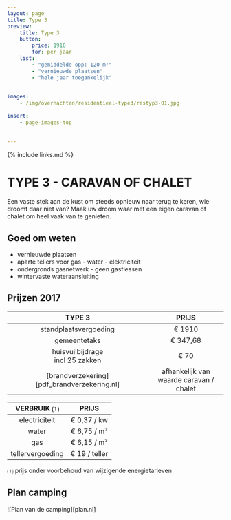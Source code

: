 ```yaml
---
layout: page
title: Type 3
preview: 
    title: Type 3
    button:
        price: 1910
        for: per jaar
    list:
        - "gemiddelde opp: 120 m²"
        - "vernieuwde plaatsen"
        - "hele jaar toegankelijk"
       
        
images:
    - /img/overnachten/residentieel-type3/restyp3-01.jpg
    
insert:
    - page-images-top
    
    
---
```


{% include links.md %}

# TYPE 3 - CARAVAN OF CHALET

Een vaste stek aan de kust om steeds opnieuw naar terug te keren, wie droomt daar niet van? Maak uw droom waar met een eigen caravan of chalet om heel vaak van te genieten.


## Goed om weten

- vernieuwde plaatsen
- aparte tellers voor gas - water - elektriciteit
- ondergronds gasnetwerk - geen gasflessen
- wintervaste wateraansluiting


## Prijzen 2017

TYPE 3                |PRIJS           |
:--------------------:|:--------------:|
standplaatsvergoeding |€ 1910               
gemeentetaks          |€ 347,68
huisvuilbijdrage<br>incl 25 zakken<br> | € 70    
[brandverzekering][pdf_brandverzekering.nl]      |afhankelijk van <br>waarde caravan / chalet

VERBRUIK ⑴           |PRIJS          |
:--------------------:|:-------------:|
electriciteit         | € 0,37 / kw        
water                 | € 6,75 / m³  
gas                   | € 6,15 / m³       
tellervergoeding      | € 19 / teller

⑴ prijs onder voorbehoud van wijzigende energietarieven

## Plan camping

![Plan van de camping][plan.nl]
